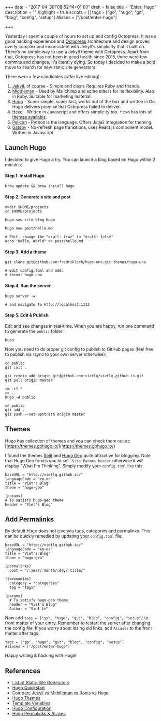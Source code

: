 +++
date = "2017-04-30T08:52:14+01:00"
draft = false
title = "Enter, Hugo"
description = ""
highlight = true
scripts = []
tags = ["go", "hugo", "git", "blog", "config", "setup"]
Aliases = ["/post/enter-hugo"]

+++

Yesterday I spent a couple of hours to set up and config Octopress. It was a good hacking experience and [Octopress](http://octopress.org/) architecture and design proved overly complex and inconsistent with Jekyll's simplicity that it built on. There's no simple way to use a Jekyll theme with Octopress. Apart from that, Octopress has not been in good health since 2015, there were few commits and changes, it's literally dying. So today I decided to make a bold move to search for new static site generators.

There were a few candidates (offer live editing):

1. [Jekyll](https://jekyllrb.com/), of course - Simple and clean. Requires Ruby and friends.
2. [Middleman](https://middlemanapp.com/) - Used by Mailchimp and some others for its flexibility. Also in Ruby. Suitable for marketing material.
3. [Hugo](http://gohugo.io/) - Super simple, super fast, works out of the box and written in Go. Hugo delivers promise that Octopress failed to deliver.
4. [Hexo](https://hexo.io/) - Written in Javascript and offers simplicity too. Hexo has lots of [themes available](https://hexo.io/themes/).
5. [Pelican](https://blog.getpelican.com/) - Python is the language. Offers Jinja2 integration for theming.
6. [Gatsby](https://github.com/gatsbyjs/gatsby) - No-refresh page transitions, uses React.js component model. Written in Javascript.

## Launch Hugo

I decided to give Hugo a try. You can launch a blog based on Hugo within 2 minutes:

#### Step 1. Install Hugo

```
brew update && brew install hugo
```

#### Step 2. Generate a site and post

```
mkdir $HOME/projects
cd $HOME/projects

hugo new site blog-hugo

hugo new post/hello.md

# Edit, change the "draft: true" to "draft: false"
echo "Hello, World" >> post/hello.md
```

#### Step 3. Add a theme

```
git clone git@github.com:fredrikloch/hugo-uno.git themes/hugo-uno

# Edit config.toml and add:
# theme: hugo-uno
```

#### Step 4. Run the server

```
hugo server -w

# and navigate to http://localhost:1313
```

#### Step 5. Edit & Publish

Edit and see changes in real-time. When you are happy, run one command to generate the `public` folder:

```
hugo
```

Now you need to do proper git config to publish to GitHub pages (feel free to publish via rsync to your own server otherwise):

```
cd public
git init .

git remote add origin git@github.com:vietlq/vietlq.github.io.git
git pull origin master

rm -rf *
cd ..
hugo -d public

cd public
git add .
git push --set-upstream origin master
```

## Themes

Hugo has collection of themes and you can check them out at: [https://themes.gohugo.io/](https://themes.gohugo.io/)

I found the themes [Solit](https://github.com/dim0627/hugo_theme_solit) and [Hugo Geo](https://themes.gohugo.io/theme/hugo-geo/) quite attractive for blogging. Note that Hugo Geo forces you to set `.Site.Params.header` otherwise it will display "What I'm Thinking". Simply modify your `config.toml` like this:

```
baseURL = "http://vietlq.github.io/"
languageCode = "en-us"
title = "Viet's Blog"
theme = "hugo-geo"

[params]
# To satisfy hugo-geo theme
header = "Viet's Blog"
```

## Add Permalinks

By default Hugo does not give you tags, categories and permalinks. This can be quickly remedied by updating your `config.toml` file:

```
baseURL = "http://vietlq.github.io/"
languageCode = "en-us"
title = "Viet's Blog"
theme = "hugo-geo"

[permalinks]
  post = "/:year/:month/:day/:title/"

[taxonomies]
  category = "categories"
  tag = "tags"

[params]
  # To satisfy hugo-geo theme
  header = "Viet's Blog"
  Author = "Viet Le"
```

Now add `tags = ["go", "hugo", "git", "blog", "config", "setup"]` to front matter of your entry. Remember to restart the server after changing the config file. If you worry about losing old links, add `Aliases` to the front matter after tags:

```
tags = ["go", "hugo", "git", "blog", "config", "setup"]
Aliases = ["/post/enter-hugo"]
```

Happy writing & hacking with Hugo!

## References

* [List of Static Site Generators](https://www.staticgen.com/)
* [Hugo Quickstart](http://gohugo.io/overview/quickstart/)
* [Compare Jekyll vs Middleman vs Roots vs Hugo](https://www.smashingmagazine.com/2015/11/static-website-generators-jekyll-middleman-roots-hugo-review/)
* [Hugo Themes](https://themes.gohugo.io/)
* [Template Variables](http://gohugo.io/templates/variables/)
* [Hugo Configuration](https://gohugo.io/overview/configuration/)
* [Hugo Permalinks & Aliases](https://npf.io/2014/08/hugo-beyond-the-defaults/)
